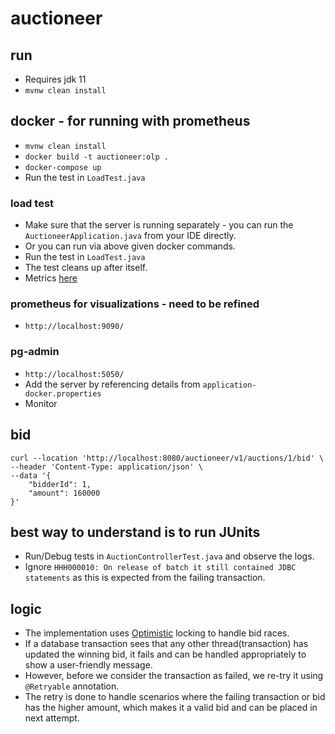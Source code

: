 # auctioneer

## run
- Requires jdk 11
- ```mvnw clean install```

## docker - for running with prometheus
- ```mvnw clean install```
- ```docker build -t auctioneer:olp .```
- ```docker-compose up```
- Run the test in ```LoadTest.java```

### load test
- Make sure that the server is running separately - you can run the ```AuctioneerApplication.java``` from your IDE directly.
- Or you can run via above given docker commands.
- Run the test in ```LoadTest.java```
- The test cleans up after itself.
- Metrics [here](http://localhost:9090/graph?g0.expr=spring_data_repository_invocations_seconds_max&g0.tab=0&g0.stacked=0&g0.show_exemplars=0&g0.range_input=5m&g1.expr=successful_bid_total&g1.tab=0&g1.stacked=0&g1.show_exemplars=0&g1.range_input=5m&g2.expr=failed_bid_total&g2.tab=0&g2.stacked=0&g2.show_exemplars=0&g2.range_input=5m&g3.expr=outdated_bid_total&g3.tab=0&g3.stacked=0&g3.show_exemplars=0&g3.range_input=15m&g4.expr=http_server_requests_seconds_max&g4.tab=0&g4.stacked=0&g4.show_exemplars=0&g4.range_input=1m)


### prometheus for visualizations - need to be refined
- ```http://localhost:9090/```

### pg-admin
- ```http://localhost:5050/```
- Add the server by referencing details from ```application-docker.properties```
- Monitor

## bid
```curl
curl --location 'http://localhost:8080/auctioneer/v1/auctions/1/bid' \
--header 'Content-Type: application/json' \
--data '{
    "bidderId": 1,
    "amount": 160000
}'
```

## best way to understand is to run JUnits
- Run/Debug tests in ```AuctionControllerTest.java``` and observe the logs.
- Ignore ```HHH000010: On release of batch it still contained JDBC statements``` as this is expected from the failing transaction.

## logic
- The implementation uses [Optimistic](https://stackoverflow.com/a/58952004) locking to handle bid races.
- If a database transaction sees that any other thread(transaction) has updated the winning bid, it fails and can be handled appropriately to show a user-friendly message.
- However, before we consider the transaction as failed, we re-try it using ```@Retryable``` annotation.
- The retry is done to handle scenarios where the failing transaction or bid has the higher amount, which makes it a valid bid and can be placed in next attempt.

